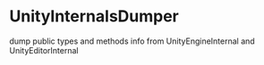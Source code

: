 # UnityInternalsDumper
dump public types and methods info from UnityEngineInternal and UnityEditorInternal
